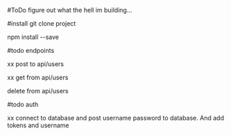 

#ToDo
figure out what the hell im building...

#install
git clone project

npm install --save


#todo endpoints

xx post to api/users

xx get  from api/users

delete from api/users

#todo auth

xx connect to database and post username password
to database. And add tokens and username
